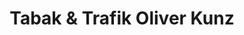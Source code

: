 ---
title: "Tabak & Trafik Oliver Kunz"
url: /grieskirchen/tabak-und-trafik-oliver-kunz/
shop: Tabak
---